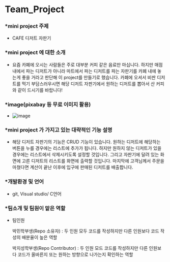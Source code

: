 # Team_Project
### *mini project 주제
 - CAFE 디저트 자판기
 
### *mini project 에 대한 소개
 - 요즘 카폐에 오시는 사람들은 주로 대부분 커피 같은 음료만 마십니다. 하지만 매점 내에서 파는 디저트가 아니라 마트에서 파는 디저트를 파는 
   자판기를 카폐 내에 놓는게 좋을 거라고 판단해 이 project를 만들기로 했습니다. 카폐에 오셔서 비싼 디저트를 먹기 부담스러우시면 해당 디저트 
   자판기에서 원하는 디저트를 뽑아서 산 커피와 같이 드시기를 바랍니다! 
 
### *image(pixabay 등 무료 이미지 활용)
 - ![image](https://user-images.githubusercontent.com/103713184/166226434-baa21981-fb29-4cd0-bf74-ee60cb14fe5c.png)
 
### *mini project 가 가지고 있는 대략적인 기능 설명
 - 해당 디저트 자판기의 기능은 CRUD 기능이 있습니다. 원하는 디저트에 해당하는 버튼을 누를 경우에는 리스트에 추가가 됩니다. 
   하지만 원하지 않는 디저트가 있을 경우에는 리스트에서 삭제시키도록 설정할 것입니다. 그리고 자판기에 달려 있는 화면에 
   고른 디저트의 리스트를 화면에 출력할 것입니다. 마지막에 고객님께서 주문을 마쳤다면 계산이 끝난 이후에 입구에 판매된 디저트를 배출합니다.
   
### *개발환경 및 언어
 - git, Visual studio/ C언어
 
### *팀소개 및 팀원이 맡은 역할
 - 팀인원
 
   박민학부생(Repo 소유자) : 두 인원 모두 코드를 작성하지만 다른 인원보다 코드 작성의 배분율이 높은 역할
   
   박지성학부생(Repo Contributor) : 두 인원 모드 코드를 작성하지만 다른 인원보다 코드가 올바른지 또는 원하는 방향으로 나가는지 확인하는 역할
